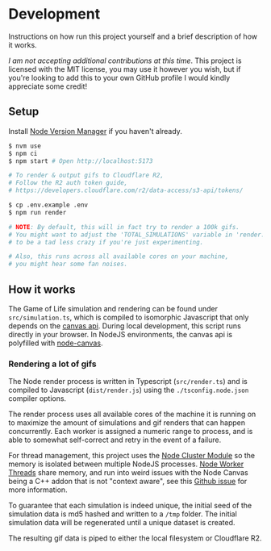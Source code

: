 # Development

Instructions on how run this project yourself and a brief description of how it works.

_I am not accepting additional contributions at this time_. This project is licensed with the MIT license, you may use it however you wish, but if you're looking to add this to your own GitHub profile I would kindly appreciate some credit!

## Setup

Install [Node Version Manager](https://github.com/nvm-sh/nvm) if you haven't already.

```sh
$ nvm use
$ npm ci
$ npm start # Open http://localhost:5173

# To render & output gifs to Cloudflare R2,
# Follow the R2 auth token guide,
# https://developers.cloudflare.com/r2/data-access/s3-api/tokens/

$ cp .env.example .env
$ npm run render

# NOTE: By default, this will in fact try to render a 100k gifs. 
# You might want to adjust the 'TOTAL_SIMULATIONS' variable in 'render.ts' 
# to be a tad less crazy if you're just experimenting.

# Also, this runs across all available cores on your machine, 
# you might hear some fan noises.
```

## How it works

The Game of Life simulation and rendering can be found under `src/simulation.ts`, which is compiled to isomorphic Javascript that only depends on the [canvas api](https://developer.mozilla.org/en-US/docs/Web/API/Canvas_API). During local development, this script runs directly in your browser. In NodeJS environments, the canvas api is polyfilled with [node-canvas](https://github.com/Automattic/node-canvas).

### Rendering a lot of gifs

The Node render process is written in Typescript (`src/render.ts`) and is compiled to Javascript (`dist/render.js`) using the `./tsconfig.node.json` compiler options.

The render process uses all available cores of the machine it is running on to maximize the amount of simulations and gif renders that can happen concurrently. Each worker is assigned a numeric range to process, and is able to somewhat self-correct and retry in the event of a failure.

For thread management, this project uses the [Node Cluster Module](https://nodejs.org/api/cluster.html) so the memory is isolated between multiple NodeJS processes. [Node Worker Threads](https://nodejs.org/api/worker_threads.html) share memory, and run into weird issues with the Node Canvas being a C++ addon that is not "context aware", see this [Github issue](https://github.com/Automattic/node-canvas/issues/1394#issuecomment-537734594) for more information.

To guarantee that each simulation is indeed unique, the initial seed of the simulation data is md5 hashed and written to a `/tmp` folder. The initial simulation data will be regenerated until a unique dataset is created.

The resulting gif data is piped to either the local filesystem or Cloudflare R2.
